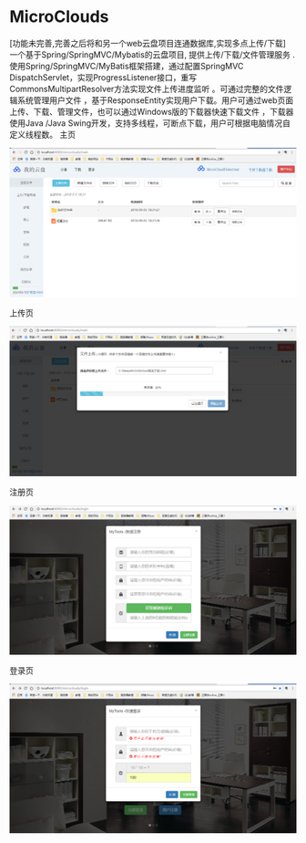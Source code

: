 # MicroClouds
[功能未完善,完善之后将和另一个web云盘项目连通数据库,实现多点上传/下载]     
一个基于Spring/SpringMVC/Mybatis的云盘项目, 提供上传/下载/文件管理服务 .
使用Spring/SpringMVC/MyBatis框架搭建，通过配置SpringMVC DispatchServlet，实现ProgressListener接口，重写CommonsMultipartResolver方法实现文件上传进度监听 。可通过完整的文件逻辑系统管理用户文件 ，基于ResponseEntity实现用户下载。用户可通过web页面上传、下载、管理文件，也可以通过Windows版的下载器快速下载文件 ，下载器使用Java /Java Swing开发，支持多线程，可断点下载，用户可根据电脑情况自定义线程数。
主页

![](img/main.png)


上传页

![](img/upload.png)


注册页

![](img/register.png)


登录页

![](img/login.png)
